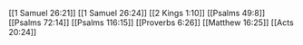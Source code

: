 [[1 Samuel 26:21]]
[[1 Samuel 26:24]]
[[2 Kings 1:10]]
[[Psalms 49:8]]
[[Psalms 72:14]]
[[Psalms 116:15]]
[[Proverbs 6:26]]
[[Matthew 16:25]]
[[Acts 20:24]]
